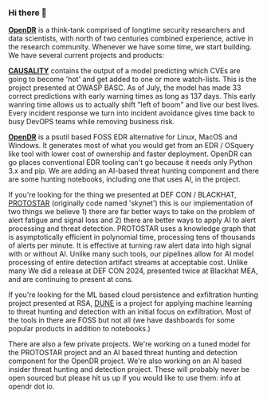 ### Hi there 👋

[**OpenDR**](https://github.com/opendr-io) is a think-tank comprised of longtime security researchers and data scientists, with north of two centuries combined experience, active in the research community. Whenever we have some time, we start building. We have several current projects and products:

[**CAUSALITY**](https://github.com/opendr-io/causality) contains the output of a model predicting which CVEs are going to become 'hot' and get added to one or more watch-lists. This is the project presented at OWASP BASC. As of July, the model has made 33 correct predictions with early warning times as long as 137 days. This early wanring time allows us to actually shift "left of boom" and live our best lives. Every incident response we turn into incident avoidance gives time back to busy DevOPS teams while removing business risk.

[**OpenDR**](https://github.com/opendr-io/opendr) is a psutil based FOSS EDR alternative for Linux, MacOS and Windows. It generates most of what you would get from an EDR / OSquery like tool with lower cost of ownership and faster deployment. OpenDR can go places conventional EDR tooling can't go because it needs only Python 3.x and pip. We are adding an AI-based threat hunting component and there are some hunting notebooks, including one that uses AI, in the project.

If you're looking for the thing we presented at DEF CON / BLACKHAT, [PROTOSTAR](https://github.com/opendr-io/protostar-web) (originally code named 'skynet') this is our implementation of two things we believe 1) there are far better ways to take on the problem of alert fatigue and signal loss and 2) there are better ways to apply AI to alert processing and threat detection. PROTOSTAR uses a knowledge graph that is asymptotically efficient in polynomial time, processing tens of thousands of alerts per minute. It is effective at turning raw alert data into high signal with or without AI. Unlike many such tools, our pipelines allow for AI model processing of entire detection artifact streams at acceptable cost. Unlike many We did a release at DEF CON 2024, presented twice at Blackhat MEA, and are continuing to present at cons.

If you're looking for the ML based cloud persistence and exfiltration hunting project presented at RSA, [DUNE](https://github.com/opendr-io/dune) is a project for applying machine learning to threat hunting and detection with an initial focus on exfiltration. Most of the tools in there are FOSS but not all (we have dashboards for some popular products in addition to notebooks.)

There are also a few private projects. We're working on a tuned model for the PROTOSTAR project and an AI based threat hunting and detection component for the OpenDR project. We're also working on an AI based insider threat hunting and detection project. These will probably never be open sourced but please hit us up if you would like to use them: info at opendr dot io.
